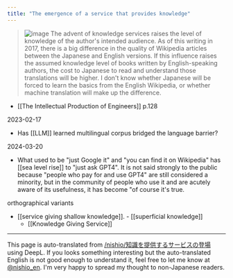 ```yaml
---
title: "The emergence of a service that provides knowledge"
---
```


> ![image](https://gyazo.com/206b84f727e30836f429d5b0d074a067/thumb/1000)
> The advent of knowledge services raises the level of knowledge of the author's intended audience.
> As of this writing in 2017, there is a big difference in the quality of Wikipedia articles between the Japanese and English versions. If this influence raises the assumed knowledge level of books written by English-speaking authors, the cost to Japanese to read and understand those translations will be higher. I don't know whether Japanese will be forced to learn the basics from the English Wikipedia, or whether machine translation will make up the difference.
- [[The Intellectual Production of Engineers]]  p.128

2023-02-17
- Has [[LLM]] learned multilingual corpus bridged the language barrier?

2024-03-20
- What used to be "just Google it" and "you can find it on Wikipedia" has [[sea level rise]] to "just ask GPT4". It is not said strongly to the public because "people who pay for and use GPT4" are still considered a minority, but in the community of people who use it and are acutely aware of its usefulness, it has become "of course it's true.

orthographical variants
- [[service giving shallow knowledge]].
        - [[superficial knowledge]]
    - [[Knowledge Giving Service]]

---
This page is auto-translated from [/nishio/知識を提供するサービスの登場](https://scrapbox.io/nishio/知識を提供するサービスの登場) using DeepL. If you looks something interesting but the auto-translated English is not good enough to understand it, feel free to let me know at [@nishio_en](https://twitter.com/nishio_en). I'm very happy to spread my thought to non-Japanese readers.